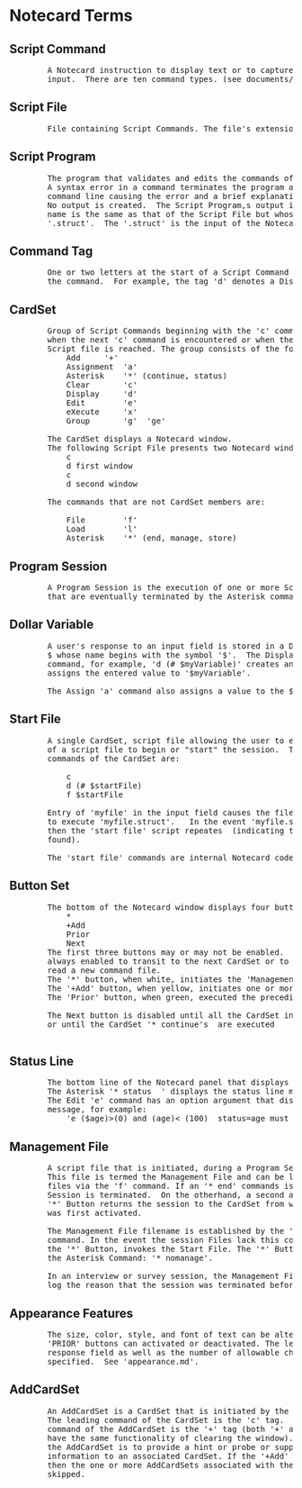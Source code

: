 <h1>Notecard Terms</h1>

<h2>Script Command</h2>

<pre>
        A Notecard instruction to display text or to capture a user's
        input.  There are ten command types. (see documents/Commands/)
</pre>

<h2>Script File</h2>

<pre>
        File containing Script Commands. The file's extension is '.nc'.
</pre>

<h2>Script Program</h2>

<pre>
        The program that validates and edits the commands of a Script File.
        A syntax error in a command terminates the program and prints the
        command line causing the error and a brief explanation of the error. 
        No output is created.  The Script Program,s output is a file whose 
        name is the same as that of the Script File but whose extension is 
        '.struct'.  The '.struct' is the input of the Notecard program. 
</pre>

<h2>Command Tag</h2>

<pre>
        One or two letters at the start of a Script Command that identifies
        the command.  For example, the tag 'd' denotes a Display command. 
</pre>

<h2>CardSet</h2>

<pre>
        Group of Script Commands beginning with the 'c' command and ending
        when the next 'c' command is encountered or when the end of the
        Script file is reached. The group consists of the following commands:
            Add     '+'
            Assignment  'a'
            Asterisk    '*' (continue, status)
            Clear       'c'
            Display     'd'
            Edit        'e'
            eXecute     'x'
            Group       'g' <or> 'ge'

        The CardSet displays a Notecard window. 
        The following Script File presents two Notecard windows:
            c
            d first window
            c
            d second window

        The commands that are not CardSet members are:

            File        'f'
            Load        'l'
            Asterisk    '*' (end, manage, store)
</pre>

<h2>Program Session</h2>

<pre>
        A Program Session is the execution of one or more Script Files  
        that are eventually terminated by the Asterisk command:  '* end'.
</pre>

<h2>Dollar Variable</h2>

<pre>
        A user's response to an input field is stored in a Dollar Variable 
        $<variable> whose name begins with the symbol '$'.  The Display 
        command, for example, 'd (# $myVariable)' creates an input field and 
        assigns the entered value to '$myVariable'.  

        The Assign 'a' command also assigns a value to the $<variable>.
</pre>

<h2>Start File</h2>

<pre>
        A single CardSet, script file allowing the user to enter the name
        of a script file to begin or "start" the session.  The essential 
        commands of the CardSet are:

            c
            d (# $startFile)
            f $startFile

        Entry of 'myfile' in the input field causes the file command 'f $startFile'
        to execute 'myfile.struct'.   In the event 'myfile.struct' does not exist,
        then the 'start file' script repeates  (indicating that the file cannot be 
        found).

        The 'start file' commands are internal Notecard codes.
</pre>

<h2>Button Set</h2>

<pre>
        The bottom of the Notecard window displays four buttons whose icons are:
            *
            +Add
            Prior
            Next
        The first three buttons may or may not be enabled.  The 'Next' button is  
        always enabled to transit to the next CardSet or to end the session or to  
        read a new command file.  
        The '*' button, when white, initiates the 'Management File' 
        The '+Add' button, when yellow, initiates one or more AddCardSets
        The 'Prior' button, when green, executed the preceding CardSet

        The Next button is disabled until all the CardSet inputs are captured, 
        or until the CardSet '* continue's  are executed

</pre>

<h2>Status Line</h2>

<pre>
        The bottom line of the Notecard panel that displays a user message.     
        The Asterisk '* status  <msg>' displays the status line message <msg>.
        The Edit 'e' command has an option argument that display a status
        message, for example:
            'e ($age)>(0) and (age)< (100)  status=age must range 1-99'
</pre>

<h2>Management File</h2>

<pre>
        A script file that is initiated, during a Program Session, by the '*' Button. 
        This file is termed the Management File and can be linked to other script
        files via the 'f' command. If an '* end' commands is encounter, the Program
        Session is terminated.  On the otherhand, a second activation of the
        '*' Button returns the session to the CardSet from which the '*' Button
        was first activated. 

        The Management File filename is established by the '* manage <filename>'
        command. In the event the session Files lack this command, activation of
        the '*' Button, invokes the Start File. The '*' Button is deactivated by
        the Asterisk Command: '* nomanage'.

        In an interview or survey session, the Management File feature is useful to 
        log the reason that the session was terminated before completion. 
</pre>

<h2>Appearance Features</h2>

<pre>
        The size, color, style, and font of text can be altered. The '*' and 
        'PRIOR' buttons can activated or deactivated. The length of the 
        response field as well as the number of allowable characters can be 
        specified.  See 'appearance.md'. 
</pre>  

<h2>AddCardSet</h2>

<pre>
        An AddCardSet is a CardSet that is initiated by the '+Add' button.  
        The leading command of the CardSet is the 'c' tag.  The leading
        command of the AddCardSet is the '+' tag (both '+' and 'c' tags
        have the same functionality of clearing the window). The role of
        the AddCardSet is to provide a hint or probe or supplimental
        information to an associated CardSet. If the '+Add' is not activated, 
        then the one or more AddCardSets associated with the CardSet are 
        skipped.
</pre>
